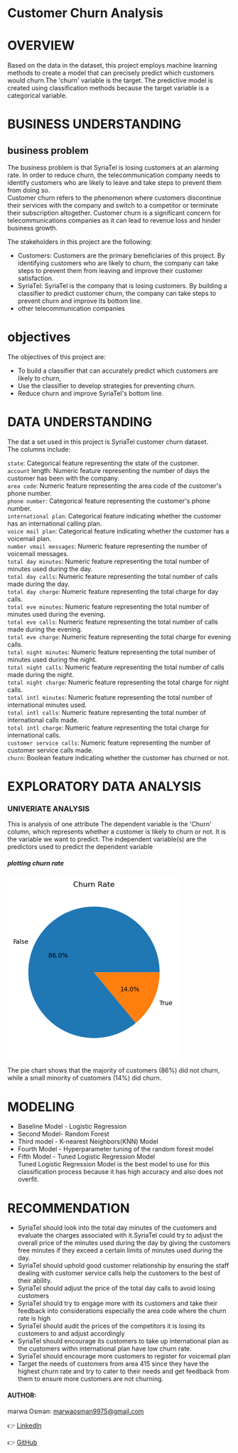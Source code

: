 # Customer Churn Analysis  

# OVERVIEW    
Based on the data in the dataset, this project employs machine learning methods to create a model that can precisely predict which customers would churn.The 'churn' variable is the target. The predictive model is created using classification methods because the target variable is a categorical variable.  

# BUSINESS UNDERSTANDING     
## business problem    
The business problem is that SyriaTel is losing customers at an alarming rate. In order to reduce churn, the telecommunication  company needs to identify customers who are likely to leave and take steps to prevent them from doing so.     
Customer churn refers to the phenomenon where customers discontinue their services with the company and switch to a competitor or terminate their subscription altogether. Customer churn is a significant concern for telecommunications companies as it can lead to revenue loss and hinder business growth.    

The stakeholders in this project are the following:     


- Customers: Customers are the primary beneficiaries of this project. By identifying customers who are likely to churn, the company can take steps to prevent them from leaving and improve their customer satisfaction.   
- SyriaTel: SyriaTel is the company that is losing customers. By building a classifier to predict customer churn, the company can take steps to prevent churn and improve its bottom line. 
- other telecommunication companies   


# objectives      

The objectives of this project are:   
- To build a classifier that can accurately predict which customers are likely to churn, 
- Use the classifier to develop strategies for preventing churn.
- Reduce churn and improve SyriaTel's bottom line.

# DATA UNDERSTANDING  
The dat a set used in this project is SyriaTel customer churn dataset.  
The columns include:     

``state``: Categorical feature representing the state of the customer.      
``account`` length: Numeric feature representing the number of days the customer has been with the company.   
``area code``: Numeric feature representing the area code of the customer's phone number.    
``phone number``: Categorical feature representing the customer's phone number.   
``international plan``: Categorical feature indicating whether the customer has an international calling plan.  
``voice mail plan``: Categorical feature indicating whether the customer has a voicemail plan.   
``number vmail messages``: Numeric feature representing the number of voicemail messages.   
``total day minutes``: Numeric feature representing the total number of minutes used during the day.  
``total day calls``: Numeric feature representing the total number of calls made during the day.   
``total day charge``: Numeric feature representing the total charge for day calls.   
``total eve minutes``: Numeric feature representing the total number of minutes used during the evening.  
``total eve calls``: Numeric feature representing the total number of calls made during the evening.   
``total eve charge``: Numeric feature representing the total charge for evening calls.   
``total night minutes``: Numeric feature representing the total number of minutes used during the night.  
``total night calls``: Numeric feature representing the total number of calls made during the night.   
``total night charge``: Numeric feature representing the total charge for night calls.   
``total intl minutes``: Numeric feature representing the total number of international minutes used.   
``total intl calls``: Numeric feature representing the total number of international calls made.   
``total intl charge``: Numeric feature representing the total charge for international calls.   
``customer service calls``: Numeric feature representing the number of customer service calls made.   
``churn``: Boolean feature indicating whether the customer has churned or not.   

# EXPLORATORY DATA ANALYSIS 

### UNIVERIATE ANALYSIS 
This is analysis of one attribute
The dependent variable is the 'Churn' column, which represents whether a customer is likely to churn or not. It is the variable we want to predict. The independent variable(s) are the predictors used to predict the dependent variable   
##### plotting churn rate     

![Local Image](output.png)  


The pie chart shows that the majority of customers (86%) did not churn, while a small minority of customers (14%) did churn.  

# MODELING  
* Baseline Model - Logistic Regression  
* Second Model- Random Forest 
* Third model - K-nearest Neighbors(KNN) Model
* Fourth Model - Hyperparameter tuning of the random forest model  
* Fifth Model - Tuned Logistic Regression Model   
Tuned Logistic Regression Model  is the best model to use for this classification process because it has high accuracy and also does not overfit.  
# RECOMMENDATION     
- SyriaTel should look into the total day minutes of the customers and evaluate the charges associated with it.SyriaTel could try to adjust the overall price of the minutes used during the day by giving the customers free minutes if they exceed a certain limits of minutes used during the day.
- SyriaTel should uphold good customer relationship by ensuring the staff dealing with customer service calls help the customers to the best of their ability.
- SyriaTel should adjust the price of the total day calls to avoid losing customers
- SyriaTel should try to engage more with its customers and take their feedback into considerations especially the area code where the churn rate is high
- SyriaTel should audit the prices of the competitors it is losing its customers to and adjust accordingly 
- SyriaTel should encourage its customers to take up international plan as the customers withn international plan have low churn rate.
- SyriaTel should encourage more customers to register for voicemail plan
- Target the needs of customers from area 415 since they have the highest churn rate and try to cater to their needs and get feedback from them to ensure more customers are not churning.


#### AUTHOR:         
marwa Osman: marwaosman9975@gmail.com    

👉 [LinkedIn](https://www.linkedin.com/in/marwa-osman-00190b222/)

👉 [GitHub](https://github.com/marwa9975)